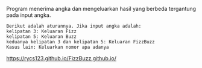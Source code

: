 Program menerima angka dan mengeluarkan hasil yang berbeda tergantung pada input angka.

    Berikut adalah aturannya. Jika input angka adalah:
    kelipatan 3: Keluaran Fizz
    kelipatan 5: Keluaran Buzz
    keduanya kelipatan 3 dan kelipatan 5: Keluaran FizzBuzz
    Kasus lain: Keluarkan nomor apa adanya

https://rycs123.github.io/FizzBuzz.github.io/
